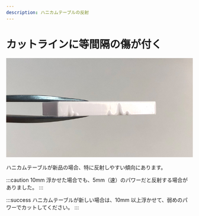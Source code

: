 ```yaml
---
description: ハニカムテーブルの反射
---
```


# カットラインに等間隔の傷が付く

![](/assets/20191114_02.jpg)

ハニカムテーブルが新品の場合、特に反射しやすい傾向にあります。

:::caution
10mm 浮かせた場合でも、5mm（速）のパワーだと反射する場合がありました。
:::

:::success
ハニカムテーブルが新しい場合は、10mm 以上浮かせて、弱めのパワーでカットしてください。
:::
